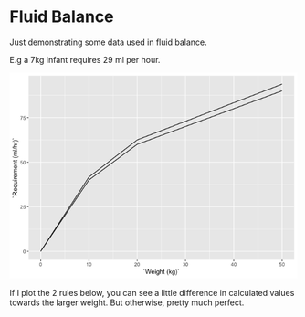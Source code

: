 Fluid Balance
================

Just demonstrating some data used in fluid balance.

E.g a 7kg infant requires 29 ml per hour.

![](index_files/figure-gfm/unnamed-chunk-5-1.png)<!-- -->

If I plot the 2 rules below, you can see a little difference in
calculated values towards the larger weight. But otherwise, pretty much
perfect.

